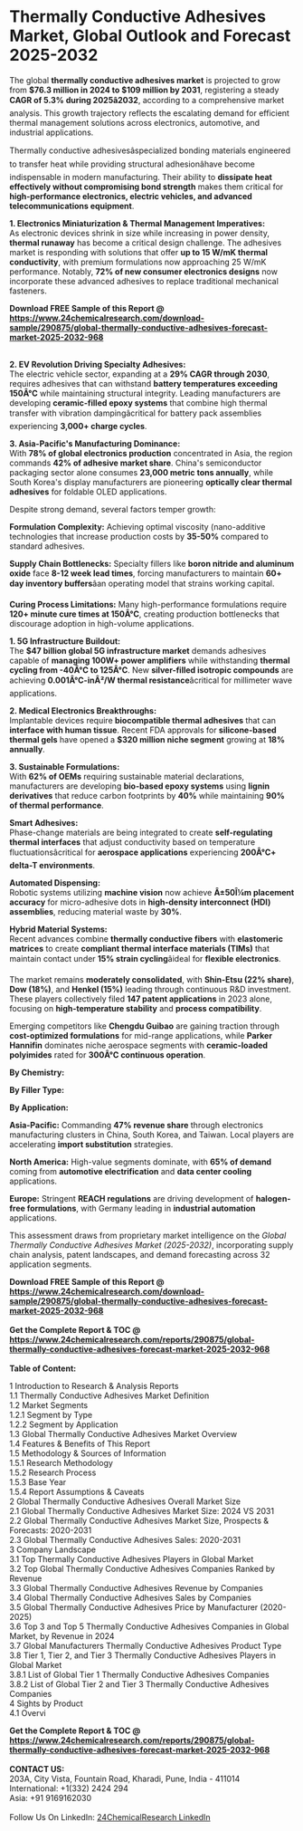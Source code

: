 <h1>Thermally Conductive Adhesives Market, Global Outlook and Forecast 2025-2032</h1><p>The global <strong>thermally conductive adhesives market</strong> is projected to grow from <strong>$76.3 million in 2024 to $109 million by 2031</strong>, registering a steady <strong>CAGR of 5.3% during 2025â2032</strong>, according to a comprehensive market analysis. This growth trajectory reflects the escalating demand for efficient thermal management solutions across electronics, automotive, and industrial applications.</p><p>Thermally conductive adhesivesâspecialized bonding materials engineered to transfer heat while providing structural adhesionâhave become indispensable in modern manufacturing. Their ability to <strong>dissipate heat effectively without compromising bond strength</strong> makes them critical for <strong>high-performance electronics, electric vehicles, and advanced telecommunications equipment</strong>.</p><p><strong>1. Electronics Miniaturization &amp; Thermal Management Imperatives:</strong><br>
As electronic devices shrink in size while increasing in power density, <strong>thermal runaway</strong> has become a critical design challenge. The adhesives market is responding with solutions that offer <strong>up to 15 W/mK thermal conductivity</strong>, with premium formulations now approaching 25 W/mK performance. Notably, <strong>72% of new consumer electronics designs</strong> now incorporate these advanced adhesives to replace traditional mechanical fasteners.</p><div><b>Download FREE Sample of this Report @ 
            <a href="https://www.24chemicalresearch.com/download-sample/290875/global-thermally-conductive-adhesives-forecast-market-2025-2032-968">
            https://www.24chemicalresearch.com/download-sample/290875/global-thermally-conductive-adhesives-forecast-market-2025-2032-968</a></b></div><br><p><strong>2. EV Revolution Driving Specialty Adhesives:</strong><br>
The electric vehicle sector, expanding at a <strong>29% CAGR through 2030</strong>, requires adhesives that can withstand <strong>battery temperatures exceeding 150Â°C</strong> while maintaining structural integrity. Leading manufacturers are developing <strong>ceramic-filled epoxy systems</strong> that combine high thermal transfer with vibration dampingâcritical for battery pack assemblies experiencing <strong>3,000+ charge cycles</strong>.</p><p><strong>3. Asia-Pacific's Manufacturing Dominance:</strong><br>
With <strong>78% of global electronics production</strong> concentrated in Asia, the region commands <strong>42% of adhesive market share</strong>. China's semiconductor packaging sector alone consumes <strong>23,000 metric tons annually</strong>, while South Korea's display manufacturers are pioneering <strong>optically clear thermal adhesives</strong> for foldable OLED applications.</p><p>Despite strong demand, several factors temper growth:</p><p><strong>Formulation Complexity:</strong> Achieving optimal viscosity (nano-additive technologies that increase production costs by <strong>35-50%</strong> compared to standard adhesives.</p><p><strong>Supply Chain Bottlenecks:</strong> Specialty fillers like <strong>boron nitride and aluminum oxide</strong> face <strong>8-12 week lead times</strong>, forcing manufacturers to maintain <strong>60+ day inventory buffers</strong>âan operating model that strains working capital.</p><p><strong>Curing Process Limitations:</strong> Many high-performance formulations require <strong>120+ minute cure times at 150Â°C</strong>, creating production bottlenecks that discourage adoption in high-volume applications.</p><p><strong>1. 5G Infrastructure Buildout:</strong><br>
The <strong>$47 billion global 5G infrastructure market</strong> demands adhesives capable of <strong>managing 100W+ power amplifiers</strong> while withstanding <strong>thermal cycling from -40Â°C to 125Â°C</strong>. New <strong>silver-filled isotropic compounds</strong> are achieving <strong>0.001Â°C-inÂ²/W thermal resistance</strong>âcritical for millimeter wave applications.</p><p><strong>2. Medical Electronics Breakthroughs:</strong><br>
Implantable devices require <strong>biocompatible thermal adhesives</strong> that can <strong>interface with human tissue</strong>. Recent FDA approvals for <strong>silicone-based thermal gels</strong> have opened a <strong>$320 million niche segment</strong> growing at <strong>18% annually</strong>.</p><p><strong>3. Sustainable Formulations:</strong><br>
With <strong>62% of OEMs</strong> requiring sustainable material declarations, manufacturers are developing <strong>bio-based epoxy systems</strong> using <strong>lignin derivatives</strong> that reduce carbon footprints by <strong>40%</strong> while maintaining <strong>90% of thermal performance</strong>.</p><p><strong>Smart Adhesives:</strong><br>
	Phase-change materials are being integrated to create <strong>self-regulating thermal interfaces</strong> that adjust conductivity based on temperature fluctuationsâcritical for <strong>aerospace applications</strong> experiencing <strong>200Â°C+ delta-T environments</strong>.</p><p><strong>Automated Dispensing:</strong><br>
	Robotic systems utilizing <strong>machine vision</strong> now achieve <strong>Â±50Î¼m placement accuracy</strong> for micro-adhesive dots in <strong>high-density interconnect (HDI) assemblies</strong>, reducing material waste by <strong>30%</strong>.</p><p><strong>Hybrid Material Systems:</strong><br>
	Recent advances combine <strong>thermally conductive fibers</strong> with <strong>elastomeric matrices</strong> to create <strong>compliant thermal interface materials (TIMs)</strong> that maintain contact under <strong>15% strain cycling</strong>âideal for <strong>flexible electronics</strong>.</p><p>The market remains <strong>moderately consolidated</strong>, with <strong>Shin-Etsu (22% share)</strong>, <strong>Dow (18%)</strong>, and <strong>Henkel (15%)</strong> leading through continuous R&amp;D investment. These players collectively filed <strong>147 patent applications</strong> in 2023 alone, focusing on <strong>high-temperature stability</strong> and <strong>process compatibility</strong>.</p><p>Emerging competitors like <strong>Chengdu Guibao</strong> are gaining traction through <strong>cost-optimized formulations</strong> for mid-range applications, while <strong>Parker Hannifin</strong> dominates niche aerospace segments with <strong>ceramic-loaded polyimides</strong> rated for <strong>300Â°C continuous operation</strong>.</p><p><strong>By Chemistry:</strong></p><p><strong>By Filler Type:</strong></p><p><strong>By Application:</strong></p><p><strong>Asia-Pacific:</strong> Commanding <strong>47% revenue share</strong> through electronics manufacturing clusters in China, South Korea, and Taiwan. Local players are accelerating <strong>import substitution</strong> strategies.</p><p><strong>North America:</strong> High-value segments dominate, with <strong>65% of demand</strong> coming from <strong>automotive electrification</strong> and <strong>data center cooling</strong> applications.</p><p><strong>Europe:</strong> Stringent <strong>REACH regulations</strong> are driving development of <strong>halogen-free formulations</strong>, with Germany leading in <strong>industrial automation</strong> applications.</p><p>This assessment draws from proprietary market intelligence on the <em>Global Thermally Conductive Adhesives Market (2025-2032)</em>, incorporating supply chain analysis, patent landscapes, and demand forecasting across 32 application segments.</p><div><b>Download FREE Sample of this Report @ 
            <a href="https://www.24chemicalresearch.com/download-sample/290875/global-thermally-conductive-adhesives-forecast-market-2025-2032-968">
            https://www.24chemicalresearch.com/download-sample/290875/global-thermally-conductive-adhesives-forecast-market-2025-2032-968</a></b></div><br><div><b>Get the Complete Report & TOC @ 
            <a href="https://www.24chemicalresearch.com/reports/290875/global-thermally-conductive-adhesives-forecast-market-2025-2032-968">
            https://www.24chemicalresearch.com/reports/290875/global-thermally-conductive-adhesives-forecast-market-2025-2032-968</a></b></div><br>
            <b>Table of Content:</b><p>1 Introduction to Research & Analysis Reports<br />
 1.1 Thermally Conductive Adhesives Market Definition<br />
 1.2 Market Segments<br />
 1.2.1 Segment by Type<br />
 1.2.2 Segment by Application<br />
 1.3 Global Thermally Conductive Adhesives Market Overview<br />
 1.4 Features & Benefits of This Report<br />
 1.5 Methodology & Sources of Information<br />
 1.5.1 Research Methodology<br />
 1.5.2 Research Process<br />
 1.5.3 Base Year<br />
 1.5.4 Report Assumptions & Caveats<br />
2 Global Thermally Conductive Adhesives Overall Market Size<br />
 2.1 Global Thermally Conductive Adhesives Market Size: 2024 VS 2031<br />
 2.2 Global Thermally Conductive Adhesives Market Size, Prospects & Forecasts: 2020-2031<br />
 2.3 Global Thermally Conductive Adhesives Sales: 2020-2031<br />
3 Company Landscape<br />
 3.1 Top Thermally Conductive Adhesives Players in Global Market<br />
 3.2 Top Global Thermally Conductive Adhesives Companies Ranked by Revenue<br />
 3.3 Global Thermally Conductive Adhesives Revenue by Companies<br />
 3.4 Global Thermally Conductive Adhesives Sales by Companies<br />
 3.5 Global Thermally Conductive Adhesives Price by Manufacturer (2020-2025)<br />
 3.6 Top 3 and Top 5 Thermally Conductive Adhesives Companies in Global Market, by Revenue in 2024<br />
 3.7 Global Manufacturers Thermally Conductive Adhesives Product Type<br />
 3.8 Tier 1, Tier 2, and Tier 3 Thermally Conductive Adhesives Players in Global Market<br />
 3.8.1 List of Global Tier 1 Thermally Conductive Adhesives Companies<br />
 3.8.2 List of Global Tier 2 and Tier 3 Thermally Conductive Adhesives Companies<br />
4 Sights by Product<br />
 4.1 Overvi</p><div><b>Get the Complete Report & TOC @ 
            <a href="https://www.24chemicalresearch.com/reports/290875/global-thermally-conductive-adhesives-forecast-market-2025-2032-968">
            https://www.24chemicalresearch.com/reports/290875/global-thermally-conductive-adhesives-forecast-market-2025-2032-968</a></b></div><br><b>CONTACT US:</b><br>
            203A, City Vista, Fountain Road, Kharadi, Pune, India - 411014<br>
            International: +1(332) 2424 294<br>
            Asia: +91 9169162030 <br><br>
            Follow Us On LinkedIn: <a href="https://www.linkedin.com/company/24chemicalresearch/">24ChemicalResearch LinkedIn</a>